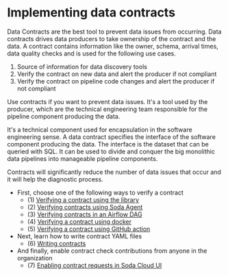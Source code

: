 # Implementing data contracts

Data Contracts are the best tool to prevent data issues from occurring. Data contracts 
drives data producers to take ownership of the contract and the data.  A contract contains 
information like the owner, schema, arrival times, data quality checks and is used for the 
following use cases.

1) Source of information for data discovery tools 
2) Verify the contract on new data and alert the producer if not compliant
3) Verify the contract on pipeline code changes and alert the producer if not compliant

Use contracts if you want to prevent data issues. It's a tool used by the producer, which 
are the technical engineering team responsible for the pipeline component producing the data.  

It's a technical component used for encapsulation in the software engineering sense. A data 
contract specifies the interface of the software component producing the data.  The interface 
is the dataset that can be queried with SQL.  It can be used to divide and conquer 
the big monolithic data pipelines into manageable pipeline components.  

Contracts will significantly reduce the number of data issues that occur and it will 
help the diagnostic process.   

* First, choose one of the following ways to verify a contract
  * (1) [Verifying a contract using the library](01_verifying_a_contract_using_library/README.md)
  * (2) [Verifying contracts using Soda Agent](02_verifying_contracts_using_soda_cloud_agent/README.md)
  * (3) [Verifying contracts in an Airflow DAG](03_verifying_a_contract_in_an_airflow_dag/README.md)
  * (4) [Verifying a contract using docker](04_verifying_a_contract_using_docker/README.md)
  * (5) [Verifying a contract using GitHub action](05_verifying_a_contract_as_a_github_action/README.md)
* Next, learn how to write contract YAML files
  * (6) [Writing contracts](06_writing_contracts/README.md)
* And finally, enable contract check contributions from anyone in the organization
  * (7) [Enabling contract requests in Soda Cloud UI](07_enabling_contract_requests/README.md)
